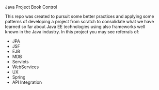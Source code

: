 Java Project Book Control

This repo was created to pursuit some better practices and applying some patterns of developing a project from scratch to consolidate what we have learned so far about Java EE technologies using also frameworks well known in the Java industry. In this project you may see referrals of:
  
  - JPA
  - JSF
  - EJB
  - MDB
  - Servlets
  - WebServices
  - UX
  - Spring
  - API Integration
